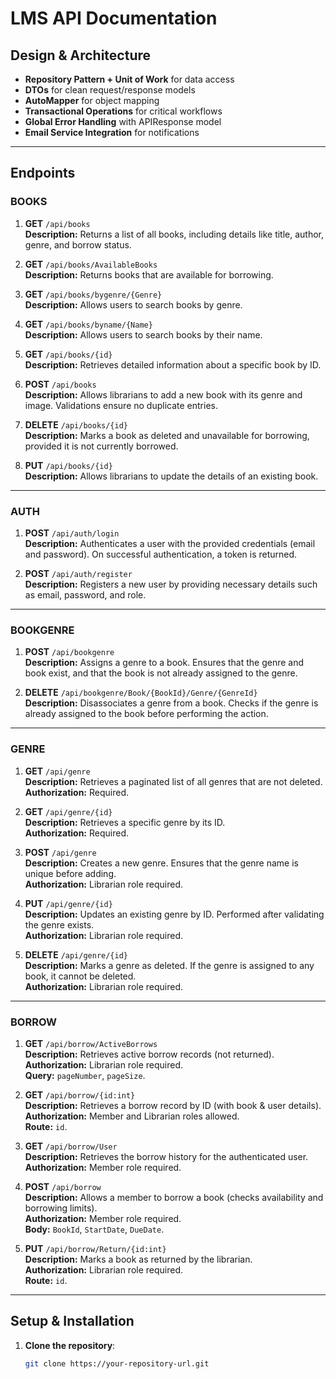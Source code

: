 # **LMS API Documentation**

## **Design & Architecture**
- **Repository Pattern + Unit of Work** for data access
- **DTOs** for clean request/response models
- **AutoMapper** for object mapping
- **Transactional Operations** for critical workflows
- **Global Error Handling** with APIResponse model
- **Email Service Integration** for notifications

---

## **Endpoints**

### **BOOKS**

1. **GET** `/api/books`  
   **Description:** Returns a list of all books, including details like title, author, genre, and borrow status.

2. **GET** `/api/books/AvailableBooks`  
   **Description:** Returns books that are available for borrowing.

3. **GET** `/api/books/bygenre/{Genre}`  
   **Description:** Allows users to search books by genre.

4. **GET** `/api/books/byname/{Name}`  
   **Description:** Allows users to search books by their name.

5. **GET** `/api/books/{id}`  
   **Description:** Retrieves detailed information about a specific book by ID.

6. **POST** `/api/books`  
   **Description:** Allows librarians to add a new book with its genre and image. Validations ensure no duplicate entries.

7. **DELETE** `/api/books/{id}`  
   **Description:** Marks a book as deleted and unavailable for borrowing, provided it is not currently borrowed.

8. **PUT** `/api/books/{id}`  
   **Description:** Allows librarians to update the details of an existing book.

---

### **AUTH**

1. **POST** `/api/auth/login`  
   **Description:** Authenticates a user with the provided credentials (email and password). On successful authentication, a token is returned.

2. **POST** `/api/auth/register`  
   **Description:** Registers a new user by providing necessary details such as email, password, and role.

---

### **BOOKGENRE**

1. **POST** `/api/bookgenre`  
   **Description:** Assigns a genre to a book. Ensures that the genre and book exist, and that the book is not already assigned to the genre.

2. **DELETE** `/api/bookgenre/Book/{BookId}/Genre/{GenreId}`  
   **Description:** Disassociates a genre from a book. Checks if the genre is already assigned to the book before performing the action.

---

### **GENRE**

1. **GET** `/api/genre`  
   **Description:** Retrieves a paginated list of all genres that are not deleted.  
   **Authorization:** Required.

2. **GET** `/api/genre/{id}`  
   **Description:** Retrieves a specific genre by its ID.  
   **Authorization:** Required.

3. **POST** `/api/genre`  
   **Description:** Creates a new genre. Ensures that the genre name is unique before adding.  
   **Authorization:** Librarian role required.

4. **PUT** `/api/genre/{id}`  
   **Description:** Updates an existing genre by ID. Performed after validating the genre exists.  
   **Authorization:** Librarian role required.

5. **DELETE** `/api/genre/{id}`  
   **Description:** Marks a genre as deleted. If the genre is assigned to any book, it cannot be deleted.  
   **Authorization:** Librarian role required.

---

### **BORROW**

1. **GET** `/api/borrow/ActiveBorrows`  
   **Description:** Retrieves active borrow records (not returned).  
   **Authorization:** Librarian role required.  
   **Query:** `pageNumber`, `pageSize`.

2. **GET** `/api/borrow/{id:int}`  
   **Description:** Retrieves a borrow record by ID (with book & user details).  
   **Authorization:** Member and Librarian roles allowed.  
   **Route:** `id`.

3. **GET** `/api/borrow/User`  
   **Description:** Retrieves the borrow history for the authenticated user.  
   **Authorization:** Member role required.

4. **POST** `/api/borrow`  
   **Description:** Allows a member to borrow a book (checks availability and borrowing limits).  
   **Authorization:** Member role required.  
   **Body:** `BookId`, `StartDate`, `DueDate`.

5. **PUT** `/api/borrow/Return/{id:int}`  
   **Description:** Marks a book as returned by the librarian.  
   **Authorization:** Librarian role required.  
   **Route:** `id`.

---

## **Setup & Installation**

1. **Clone the repository**:
   ```bash
   git clone https://your-repository-url.git



